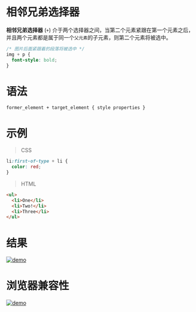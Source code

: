 # 相邻兄弟选择器

**相邻兄弟选择器** (`+`) 介于两个选择器之间，当第二个元素紧跟在第一个元素之后，并且两个元素都是属于同一个`父元素`的子元素，则第二个元素将被选中。

```css
/* 图片后面紧跟着的段落将被选中 */
img + p {
  font-style: bold;
}
```

# 语法

```
former_element + target_element { style properties }
```

# 示例

> CSS

```css
li:first-of-type + li {
  color: red;
}
```

> HTML

```html
<ul>
  <li>One</li>
  <li>Two!</li>
  <li>Three</li>
</ul>
```

# 结果

<a data-fancybox title="demo" href="/notes/assets/mozillaCss/1617678864(1).jpg">![demo](/notes/assets/mozillaCss/1617678864(1).jpg)</a>

# 浏览器兼容性

<a data-fancybox title="demo" href="/notes/assets/mozillaCss/1617678910(1).jpg">![demo](/notes/assets/mozillaCss/1617678910(1).jpg)</a>
